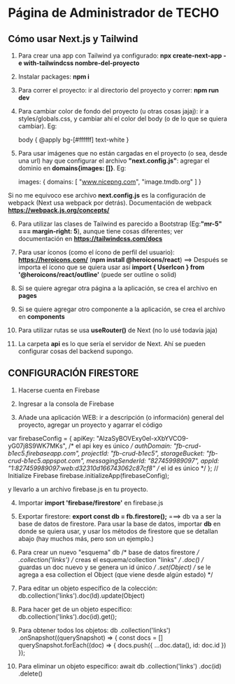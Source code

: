 # Página de Administrador de TECHO

## Cómo usar Next.js y Tailwind

1. Para crear una app con Tailwind ya configurado: **npx create-next-app -e with-tailwindcss nombre-del-proyecto**

2. Instalar packages: **npm i**

3. Para correr el proyecto: ir al directorio del proyecto y correr: **npm run dev**

4. Para cambiar color de fondo del proyecto (u otras cosas jajaj): ir a styles/globals.css, y cambiar ahí el color del body (o de lo que se quiera cambiar). Eg: 

    body {
        @apply bg-[#ffffff] text-white
    }

5. Para usar imágenes que no están cargadas en el proyecto (o sea, desde una url) hay que configurar el archivo **"next.config.js"**: agregar el dominio en **domains{images: []}**. Eg:

    images: {
        domains: [
            "www.nicepng.com", "image.tmdb.org"
        ]
    }

Si no me equivoco ese archivo **next.config.js** es la configuración de webpack (Next usa webpack por detrás). Documentación de webpack **https://webpack.js.org/concepts/**

6. Para utilizar las clases de Tailwind es parecido a Bootstrap (Eg:**"mr-5" === margin-right: 5**), aunque tiene cosas diferentes; ver documentación en **https://tailwindcss.com/docs**

7. Para usar íconos (como el ícono de perfil del usuario): **https://heroicons.com/** (**npm install @heroicons/react**) ==> Después se importa el ícono que se quiera usar así **import { UserIcon } from '@heroicons/react/outline'** (puede ser outline o solid)

8. Si se quiere agregar otra página a la aplicación, se crea el archivo en **pages**

9. Si se quiere agregar otro componente a la aplicación, se crea el archivo en **components**

10. Para utilizar rutas se usa **useRouter()** de Next (no lo usé todavía jaja)

11. La carpeta **api** es lo que sería el servidor de Next. Ahí se pueden configurar cosas del backend supongo.

## CONFIGURACIÓN FIRESTORE

1. Hacerse cuenta en Firebase

2. Ingresar a la consola de Firebase 

3. Añade una aplicación WEB: ir a descripción (o información) general del proyecto, agregar un proyecto y agarrar el código

var firebaseConfig = {
    apiKey: "AIzaSyBOVExy0eI-xXbYVCO9-yG07j8S9WK7MKs", /* el api key es único */
    authDomain: "fb-crud-b1ec5.firebaseapp.com",
    projectId: "fb-crud-b1ec5",
    storageBucket: "fb-crud-b1ec5.appspot.com",
    messagingSenderId: "827459989097",
    appId: "1:827459989097:web:d32310d166743062c87cf8"  /* el id es único */
  };
  // Initialize Firebase
  firebase.initializeApp(firebaseConfig);

y llevarlo a un archivo firebase.js en tu proyecto.

4. Importar  **import 'firebase/firestore'** en firebase.js

5. Exportar firestore: **export const db = fb.firestore();** ===> db va a ser la base de datos de firestore. Para usar la base de datos, importar **db** en donde se quiera usar, y usar los métodos de firestore que se detallan abajo (hay muchos más, pero son un ejemplo.)

6. Para crear un nuevo "esquema"
                    db /* base de datos firestore */
                    .collection('links') /* creas el esquema/collection "links" */
                    .doc() /* guardas un doc nuevo y se genera un id único */
                    .set(Object) /* se le agrega a esa collection el Object (que viene desde algún estado) */

7. Para editar un objeto específico de la colección: 
    db.collection('links').doc(Id).update(Object)

8. Para hacer get de un objeto específico: 
    db.collection('links').doc(id).get();

9. Para obtener todos los objetos:
            db <!-- la firestore -->
            .collection('links') <!-- la colección -->
            .onSnapshot((querySnapshot) => { 
                const docs = []
                querySnapshot.forEach((doc) => { <!-- los objetos que vienen en un arreglo -->
                    docs.push({ ...doc.data(), id: doc.id })
                });

10. Para eliminar un objeto específico:
        await   db <!-- se debe usar AWAIT o Promesas porque son operaciones asíncronas -->
                .collection('links') <!-- colección -->
                .doc(id)    <!-- obtengo objeto por ID -->
                .delete()   <!-- borro el objeto que coincide con ese ID -->
